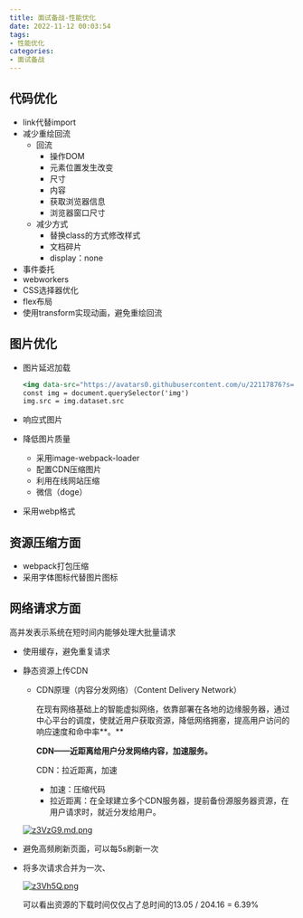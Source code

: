 ```yaml
---
title: 面试备战-性能优化
date: 2022-11-12 00:03:54
tags:
- 性能优化
categories: 
- 面试备战
---
```


## 代码优化

- link代替import
- 减少重绘回流
    - 回流
        - 操作DOM
        - 元素位置发生改变
        - 尺寸
        - 内容
        - 获取浏览器信息
        - 浏览器窗口尺寸
    - 减少方式
        - 替换class的方式修改样式
        - 文档碎片
        - display：none
- 事件委托
- webworkers
- CSS选择器优化
- flex布局
- 使用transform实现动画，避免重绘回流

## 图片优化

- 图片延迟加载
    
    ```jsx
    <img data-src="https://avatars0.githubusercontent.com/u/22117876?s=460&u=7bd8f32788df6988833da6bd155c3cfbebc68006&v=4">
    const img = document.querySelector('img')
    img.src = img.dataset.src
    ```
    
- 响应式图片
- 降低图片质量
    - 采用image-webpack-loader
    - 配置CDN压缩图片
    - 利用在线网站压缩
    - 微信（doge）
- 采用webp格式

## 资源压缩方面

- webpack打包压缩
- 采用字体图标代替图片图标

## 网络请求方面

高并发表示系统在短时间内能够处理大批量请求

- 使用缓存，避免重复请求
- 静态资源上传CDN
    - CDN原理（内容分发网络）（Content Delivery Network）
        
        在现有网络基础上的智能虚拟网络，依靠部署在各地的边缘服务器，通过中心平台的调度，使就近用户获取资源，降低网络拥塞，提高用户访问的响应速度和命中率**。**
        
        **CDN——近距离给用户分发网络内容，加速服务。**
        
        CDN：拉近距离，加速
        
        - 加速：压缩代码
        - 拉近距离：在全球建立多个CDN服务器，提前备份源服务器资源，在用户请求时，就近分发给用户。
    
    [![z3VzG9.md.png](https://s1.ax1x.com/2022/11/22/z3VzG9.md.png)](https://imgse.com/i/z3VzG9)
    
- 避免高频刷新页面，可以每5s刷新一次
- 将多次请求合并为一次、
    
    [![z3Vh5Q.png](https://s1.ax1x.com/2022/11/22/z3Vh5Q.png)](https://imgse.com/i/z3Vh5Q)
    
    可以看出资源的下载时间仅仅占了总时间的13.05 / 204.16 = 6.39%